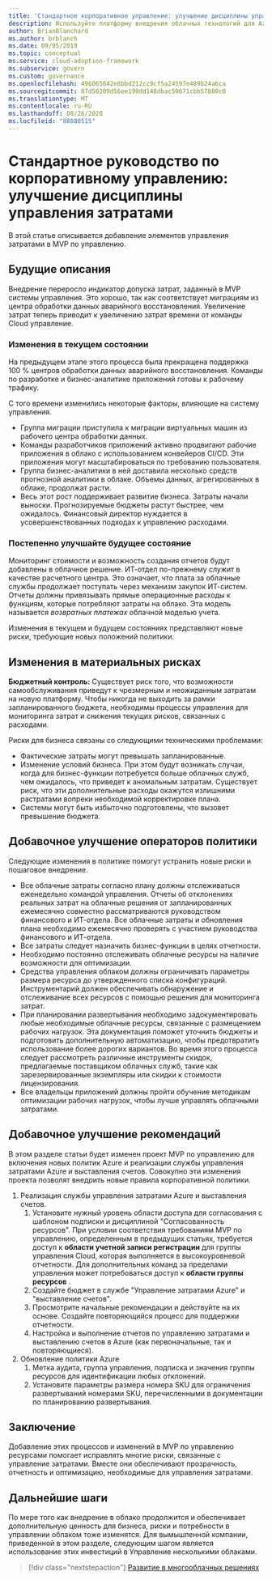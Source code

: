 ```yaml
---
title: 'Стандартное корпоративное управление: улучшение дисциплины управления затратами'
description: Используйте платформу внедрения облачных технологий для Azure, чтобы узнать о добавлении элементов управления затратами в минимальный приемлемый продукт (MVP).
author: BrianBlanchard
ms.author: brblanch
ms.date: 09/05/2019
ms.topic: conceptual
ms.service: cloud-adoption-framework
ms.subservice: govern
ms.custom: governance
ms.openlocfilehash: 496065642e8bbd212cc9cf5a24597e489b24a6ca
ms.sourcegitcommit: 07d56209d56ee199dd148dbac59671cbb57880c0
ms.translationtype: MT
ms.contentlocale: ru-RU
ms.lasthandoff: 08/26/2020
ms.locfileid: "88880515"
---
```

# <a name="standard-enterprise-governance-guide-improve-the-cost-management-discipline"></a>Стандартное руководство по корпоративному управлению: улучшение дисциплины управления затратами

В этой статье описывается добавление элементов управления затратами в MVP по управлению.

## <a name="advancing-the-narrative"></a>Будущие описания

Внедрение переросло индикатор допуска затрат, заданный в MVP системы управления. Это хорошо, так как соответствует миграциям из центра обработки данных аварийного восстановления. Увеличение затрат теперь приводит к увеличению затрат времени от команды Cloud управление.

### <a name="changes-in-the-current-state"></a>Изменения в текущем состоянии

На предыдущем этапе этого процесса была прекращена поддержка 100 % центров обработки данных аварийного восстановления. Команды по разработке и бизнес-аналитике приложений готовы к рабочему трафику.

С того времени изменились некоторые факторы, влияющие на систему управления.

- Группа миграции приступила к миграции виртуальных машин из рабочего центра обработки данных.
- Команды разработчиков приложений активно продвигают рабочие приложения в облако с использованием конвейеров CI/CD. Эти приложения могут масштабироваться по требованию пользователя.
- Группа бизнес-аналитики в ней доставила несколько средств прогнозной аналитики в облаке. Объемы данных, агрегированных в облаке, продолжат расти.
- Весь этот рост поддерживает развитие бизнеса. Затраты начали выноски. Прогнозируемые бюджеты растут быстрее, чем ожидалось. Финансовый директор нуждается в усовершенствованных подходах к управлению расходами.

### <a name="incrementally-improve-the-future-state"></a>Постепенно улучшайте будущее состояние

Мониторинг стоимости и возможность создания отчетов будут добавлены в облачное решение. ИТ-отдел по-прежнему служит в качестве расчетного центра. Это означает, что плата за облачные службы продолжает поступать через механизм закупок ИТ-систем. Отчеты должны привязывать прямые операционные расходы к функциям, которые потребляют затраты на облако. Эта модель называется *возвратных платежах* облачной моделью учета.

Изменения в текущем и будущем состояниях представляют новые риски, требующие новых положений политики.

## <a name="changes-in-tangible-risks"></a>Изменения в материальных рисках

**Бюджетный контроль:** Существует риск того, что возможности самообслуживания приведут к чрезмерным и неожиданным затратам на новую платформу. Чтобы никогда не выходить за рамки запланированного бюджета, необходимы процессы управления для мониторинга затрат и снижения текущих рисков, связанных с расходами.

Риски для бизнеса связаны со следующими техническими проблемами:

- Фактические затраты могут превышать запланированные.
- Изменение условий бизнеса. При этом будут возникать случаи, когда для бизнес-функции потребуется больше облачных служб, чем ожидалось, что приведет к аномальным затратам. Существует риск, что эти дополнительные расходы окажутся излишними растратами вопреки необходимой корректировке плана.
- Системы могут быть избыточно подготовлены, что вызовет превышение бюджета.

## <a name="incremental-improvement-of-the-policy-statements"></a>Добавочное улучшение операторов политики

Следующие изменения в политике помогут устранить новые риски и пошаговое внедрение.

- Все облачные затраты согласно плану должны отслеживаться еженедельно командой управления. Отчеты об отклонениях реальных затрат на облачные решения от запланированных ежемесячно совместно рассматриваются руководством финансового и ИТ-отдела. Все облачные затраты и обновления плана необходимо ежемесячно проверять с участием руководства финансового и ИТ-отдела.
- Все затраты следует назначить бизнес-функции в целях отчетности.
- Необходимо постоянно отслеживать облачные ресурсы на наличие возможности для оптимизации.
- Средства управления облаком должны ограничивать параметры размера ресурса до утвержденного списка конфигураций. Инструментарий должен обеспечивать обнаружение и отслеживание всех ресурсов с помощью решения для мониторинга затрат.
- При планировании развертывания необходимо задокументировать любые необходимые облачные ресурсы, связанные с размещением рабочих нагрузок. Эта документация поможет уточнить бюджеты и подготовить дополнительную автоматизацию, чтобы предотвратить использование более дорогих вариантов. Во время этого процесса следует рассмотреть различные инструменты скидок, предлагаемые поставщиком облачных служб, такие как зарезервированные экземпляры или скидки к стоимости лицензирования.
- Все владельцы приложений должны пройти обучение методикам оптимизации рабочих нагрузок, чтобы лучше управлять облачными затратами.

## <a name="incremental-improvement-of-the-best-practices"></a>Добавочное улучшение рекомендаций

В этом разделе статьи будет изменен проект MVP по управлению для включения новых политик Azure и реализации службы управления затратами Azure и выставления счетов. Совокупно эти изменения проекта позволят внедрить новые правила корпоративной политики.

1. Реализация службы управления затратами Azure и выставления счетов.
    1. Установите нужный уровень области доступа для согласования с шаблоном подписки и дисциплиной "Согласованность ресурсов". При условии соответствия требованиям MVP по управлению, определенным в предыдущих статьях, требуется доступ к **области учетной записи регистрации** для группы управления Cloud, которая выполняется в высокоуровневой отчетности. Для дополнительных команд за пределами управления может потребоваться доступ к **области группы ресурсов** .
    1. Создайте бюджет в службе "Управление затратами Azure" и "выставление счетов".
    1. Просмотрите начальные рекомендации и действуйте на их основе. Создайте повторяющийся процесс для поддержки отчетности.
    1. Настройка и выполнение отчетов по управлению затратами и выставлению счетов в Azure (как первоначальные, так и повторяющиеся).
2. Обновление политики Azure
    1. Метка аудита, группа управления, подписка и значения группы ресурсов для идентификации любых отклонений.
    1. Установите параметры размера номера SKU для ограничения развертываний номерами SKU, перечисленными в документации по планированию развертывания.

## <a name="conclusion"></a>Заключение

Добавление этих процессов и изменений в MVP по управлению ресурсами помогает исправлять многие риски, связанные с управление затратами. Вместе они обеспечивают прозрачность, отчетность и оптимизацию, необходимые для управления затратами.

## <a name="next-steps"></a>Дальнейшие шаги

По мере того как внедрение в облако продолжится и обеспечивает дополнительную ценность для бизнеса, риски и потребности в управлении облаком тоже изменятся. Для вымышленной компании, приведенной в этом разделе, следующим шагом является использование этих инвестиций в Управление несколькими облаками.

> [!div class="nextstepaction"]
> [Развитие в многооблачных решениях](./multicloud-improvement.md)

